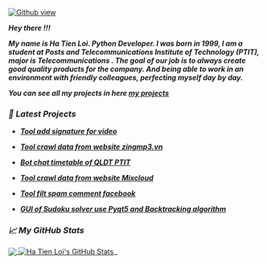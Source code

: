 [![Github view](https://komarev.com/ghpvc/?username=hatienl0i261299&color=lightgrey)](https://github.com/hatienl0i261299)

***Hey there !!!***

***My name is Ha Tien Loi. Python Developer.
I was born in 1999, I am a student at Posts and Telecommunications Institute of Technology (PTIT), major is Telecommunications . The goal of our job is to always create good quality products for the company. And being able to work in an environment with friendly colleagues, perfecting myself day by day.***

***You can see all my projects in here [my projects](https://hatienl0i2612.herokuapp.com/my_projects/)***

### ***📕 Latest Projects***

- ***[Tool add signature for video](https://hatienl0i2612.herokuapp.com/my_projects/dongdauvideo/)***

- ***[Tool crawl data from website zingmp3.vn](https://hatienl0i2612.herokuapp.com/my_projects/zingmp3)***

- ***[Bot chat timetable of QLDT PTIT](https://hatienl0i2612.herokuapp.com/my_projects/qldt_ptit)***

- ***[Tool crawl data from website Mixcloud](https://hatienl0i2612.herokuapp.com/my_projects/mixcloud)***

- ***[Tool filt spam comment facebook](https://hatienl0i2612.herokuapp.com/my_projects/filt_spam_fb)***

- ***[GUI of Sudoku solver use Pyqt5 and Backtracking algorithm](https://hatienl0i2612.herokuapp.com/my_projects/sudoku_solver)***

### ***&#x1f4c8; My GitHub Stats***

<a href="https://github.com/hatienl0i261299/hatienl0i261299">
  <img align="center" src="https://github-readme-stats.vercel.app/api/top-langs/?username=hatienl0i261299&hide=css&title_color=ffffff&text_color=c9cacc&icon_color=2bbc8a&bg_color=1d1f21" />
</a>
<a href="https://github.com/hatienl0i261299/hatienl0i261299">
  <img align="center" src="https://github-readme-stats.vercel.app/api?username=hatienl0i261299&show_icons=true&line_height=27&count_private=true&title_color=ffffff&text_color=c9cacc&icon_color=2bbc8a&bg_color=1d1f21" alt="Ha Tien Loi's GitHub Stats" />
</a>

<a href="https://github.com/hatienl0i261299/zingmp3">
  <img align="center" src="https://github-readme-stats.vercel.app/api/pin/?username=hatienl0i261299&repo=zingmp3&&title_color=ffffff&text_color=c9cacc&bg_color=1d1f21" alt="" />
</a>
<a href="https://github.com/hatienl0i261299/cmdown">
  <img align="center" src="https://github-readme-stats.vercel.app/api/pin/?username=hatienl0i261299&repo=cmdown&&title_color=ffffff&text_color=c9cacc&bg_color=1d1f21" alt="" />
</a>
